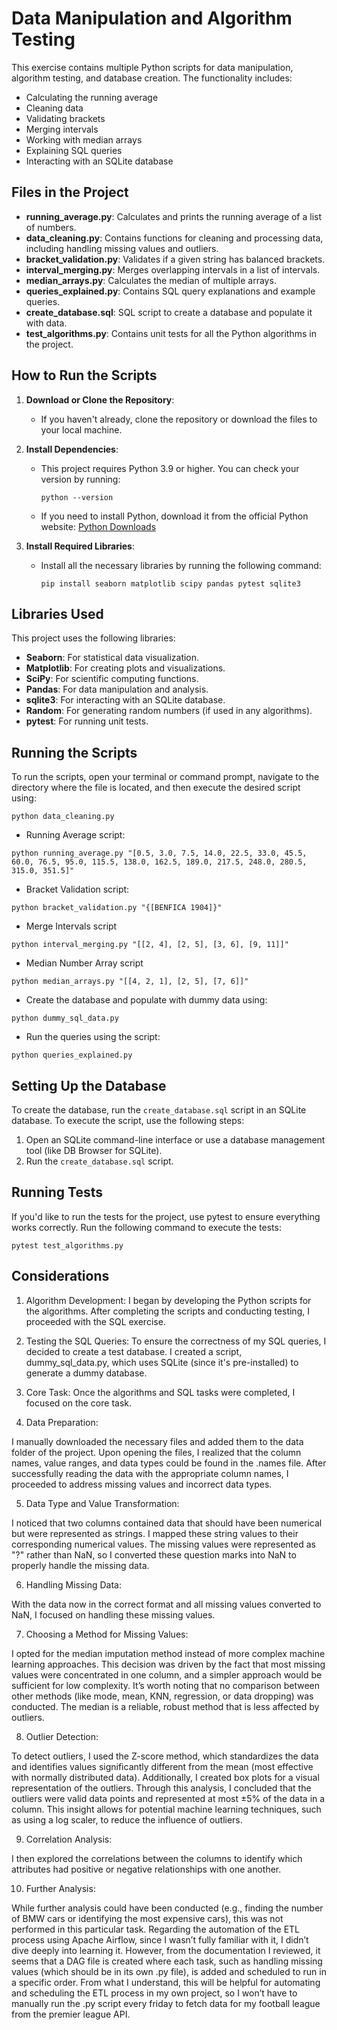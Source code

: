 # Data Manipulation and Algorithm Testing

This exercise contains multiple Python scripts for data manipulation, algorithm testing, and database creation. The functionality includes:

- Calculating the running average
- Cleaning data
- Validating brackets
- Merging intervals
- Working with median arrays
- Explaining SQL queries
- Interacting with an SQLite database

## Files in the Project

- **running_average.py**: Calculates and prints the running average of a list of numbers.
- **data_cleaning.py**: Contains functions for cleaning and processing data, including handling missing values and outliers.
- **bracket_validation.py**: Validates if a given string has balanced brackets.
- **interval_merging.py**: Merges overlapping intervals in a list of intervals.
- **median_arrays.py**: Calculates the median of multiple arrays.
- **queries_explained.py**: Contains SQL query explanations and example queries.
- **create_database.sql**: SQL script to create a database and populate it with data.
- **test_algorithms.py**: Contains unit tests for all the Python algorithms in the project.

## How to Run the Scripts

1. **Download or Clone the Repository**:
   - If you haven't already, clone the repository or download the files to your local machine.

2. **Install Dependencies**:
   - This project requires Python 3.9 or higher. You can check your version by running:
     ```
     python --version
     ```
   - If you need to install Python, download it from the official Python website: [Python Downloads](https://www.python.org/downloads/)

3. **Install Required Libraries**:
   - Install all the necessary libraries by running the following command:
     ```
     pip install seaborn matplotlib scipy pandas pytest sqlite3
     ```

## Libraries Used

This project uses the following libraries:

- **Seaborn**: For statistical data visualization.
- **Matplotlib**: For creating plots and visualizations.
- **SciPy**: For scientific computing functions.
- **Pandas**: For data manipulation and analysis.
- **sqlite3**: For interacting with an SQLite database.
- **Random**: For generating random numbers (if used in any algorithms).
- **pytest**: For running unit tests.

## Running the Scripts

To run the scripts, open your terminal or command prompt, navigate to the directory where the file is located, and then execute the desired script using:
```
python data_cleaning.py
```

- Running Average script:
```
python running_average.py "[0.5, 3.0, 7.5, 14.0, 22.5, 33.0, 45.5, 60.0, 76.5, 95.0, 115.5, 138.0, 162.5, 189.0, 217.5, 248.0, 280.5, 315.0, 351.5]"
```

- Bracket Validation script:
```
python bracket_validation.py "{[BENFICA 1904]}"
```

- Merge Intervals script
```
python interval_merging.py "[[2, 4], [2, 5], [3, 6], [9, 11]]"
```

- Median Number Array script
```
python median_arrays.py "[[4, 2, 1], [2, 5], [7, 6]]"
```
- Create the database and populate with dummy data using:
```
python dummy_sql_data.py
```

- Run the queries using the script:
```
python queries_explained.py
```

## Setting Up the Database

To create the database, run the `create_database.sql` script in an SQLite database. To execute the script, use the following steps:

1. Open an SQLite command-line interface or use a database management tool (like DB Browser for SQLite).
2. Run the `create_database.sql` script.

## Running Tests

If you'd like to run the tests for the project, use pytest to ensure everything works correctly. Run the following command to execute the tests:
```
pytest test_algorithms.py
```

## Considerations
1. Algorithm Development:
I began by developing the Python scripts for the algorithms. After completing the scripts and conducting testing, I proceeded with the SQL exercise.

2. Testing the SQL Queries:
To ensure the correctness of my SQL queries, I decided to create a test database. I created a script, dummy_sql_data.py, which uses SQLite (since it's pre-installed) to generate a dummy database.

3. Core Task:
Once the algorithms and SQL tasks were completed, I focused on the core task.

4. Data Preparation:

I manually downloaded the necessary files and added them to the data folder of the project.
Upon opening the files, I realized that the column names, value ranges, and data types could be found in the .names file.
After successfully reading the data with the appropriate column names, I proceeded to address missing values and incorrect data types.

5. Data Type and Value Transformation:

I noticed that two columns contained data that should have been numerical but were represented as strings. I mapped these string values to their corresponding numerical values.
The missing values were represented as "?" rather than NaN, so I converted these question marks into NaN to properly handle the missing data.

6. Handling Missing Data:

With the data now in the correct format and all missing values converted to NaN, I focused on handling these missing values.

7. Choosing a Method for Missing Values:

I opted for the median imputation method instead of more complex machine learning approaches. This decision was driven by the fact that most missing values were concentrated in one column, and a simpler approach would be sufficient for low complexity.
It’s worth noting that no comparison between other methods (like mode, mean, KNN, regression, or data dropping) was conducted. The median is a reliable, robust method that is less affected by outliers.

8. Outlier Detection:

To detect outliers, I used the Z-score method, which standardizes the data and identifies values significantly different from the mean (most effective with normally distributed data).
Additionally, I created box plots for a visual representation of the outliers. Through this analysis, I concluded that the outliers were valid data points and represented at most ±5% of the data in a column. This insight allows for potential machine learning techniques, such as using a log scaler, to reduce the influence of outliers.

9. Correlation Analysis:

I then explored the correlations between the columns to identify which attributes had positive or negative relationships with one another.

10. Further Analysis:

While further analysis could have been conducted (e.g., finding the number of BMW cars or identifying the most expensive cars), this was not performed in this particular task.
Regarding the automation of the ETL process using Apache Airflow, since I wasn’t fully familiar with it, I didn’t dive deeply into learning it. However, from the documentation I reviewed, it seems that a DAG file is created where each task, such as handling missing values (which should be in its own .py file), is added and scheduled to run in a specific order. From what I understand, this will be helpful for automating and scheduling the ETL process in my own project, so I won’t have to manually run the .py script every friday to fetch data for my football league from the premier league API.